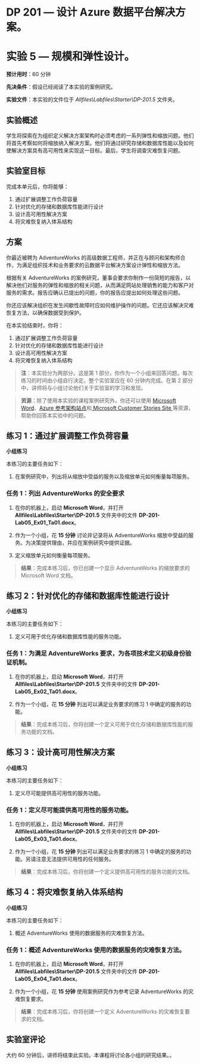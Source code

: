 ﻿---
lab:
    title: '规模和弹性设计'
    module: '模块 5:设计缩放和弹性'
---

# DP 201 — 设计 Azure 数据平台解决方案。
# 实验 5 — 规模和弹性设计。

**预计用时**：60 分钟

**先决条件**：假设已经阅读了本实验的案例研究。

**实验文件**：本实验的文件位于 _Allfiles\Labfiles\Starter\DP-201.5_ 文件夹。

## 实验概述

学生将探索在为组织定义解决方案架构时必须考虑的一系列弹性和缩放问题。他们将首先考察如何将缩放纳入解决方案。他们将通过研究存储和数据库性能以及如何使解决方案具有高可用性来实现这一目标。最后，学生将调查灾难恢复问题。

## 实验室目标
  
完成本单元后，你将能够：

1. 通过扩展调整工作负荷容量
1. 针对优化的存储和数据库性能进行设计
1. 设计高可用性解决方案
1. 将灾难恢复纳入体系结构

## 方案
  
你最近被聘为 AdventureWorks 的高级数据工程师，并正在与顾问和架构师合作，为满足组织技术和业务要求的云数据平台解决方案设计弹性和缩放方法。

根据有关 AdventureWorks 的案例研究，董事会要求你制作一份简短的报告，以解决他们对服务的弹性和缩放的相关问题，从而满足网站处理销售的能力和客户对服务的需求。报告应确认已提出的问题，你的报告应提出如何处理这些问题。

你还应该解决组织在发生间歇性故障时应如何维护操作的问题。它还应该解决灾难恢复方法，以确保数据受到保护。

在本实验结束时，你将：

1. 通过扩展调整工作负荷容量
1. 针对优化的存储和数据库性能进行设计
1. 设计高可用性解决方案
1. 将灾难恢复纳入体系结构

>**注**：本实验分为两部分。这是第 1 部分，你作为一个小组来回答问题。每次练习的时间由小组自行决定。整个实验室应在 60 分钟内完成。在第 2 部分中，讲师将与小组讨论他们关于实验室的学习和发现。

>**资源**：除了使用本实验的课程案例研究外，你还可以使用 [Microsoft Word](https://docs.microsoft.com)、[Azure 参考架构站点](https://docs.microsoft.com/en-us/azure/architecture/reference-architectures/)和[ Microsoft Customer Stories Site ](https://customers.microsoft.com/)等资源，帮助你回答本实验中的问题。

## 练习 1：通过扩展调整工作负荷容量

**小组练习**
  
本练习的主要任务如下：

1. 在案例研究中，列出将从缩放中受益的服务以及缩放单元如何衡量每项服务。

### 任务 1：列出 AdventureWorks 的安全要求

1. 在你的机器上，启动 **Microsoft Word**，并打开 **Allfiles\Labfiles\Starter\DP-201.5** 文件夹中的文件 **DP-201-Lab05_Ex01_Ta01.docx**。

1. 作为一个小组，花 **15 分钟** 讨论并记录将从 AdventureWorks 缩放中受益的服务。为决策提供理由，并应在案例研究中提供证据。

1. 定义缩放单元如何衡量每项服务。

> **结果**：完成本练习后，你已创建一个显示 AdventureWorks 的缩放要求的 Microsoft Word 文档。

## 练习 2：针对优化的存储和数据库性能进行设计

**小组练习**
  
本练习的主要任务如下：

1. 定义可用于优化存储和数据库性能的服务功能。

### 任务 1：为满足 AdventureWorks 要求，为各项技术定义初级身份验证机制。

1. 在你的机器上，启动 **Microsoft Word**，并打开 **Allfiles\Labfiles\Starter\DP-201.5** 文件夹中的文件 **DP-201-Lab05_Ex02_Ta01.docx**。 

1. 作为一个小组，花 **15 分钟** 列出可以满足业务要求的练习 1 中确定的服务的功能。

> **结果**：完成本练习后，你将创建一个定义可用于优化存储和数据库性能的服务功能的文档。

## 练习 3：设计高可用性解决方案

**小组练习**
  
本练习的主要任务如下：

1. 定义尽可能提供高可用性的服务功能。

### 任务 1：定义尽可能提供高可用性的服务功能。

1. 在你的机器上，启动 **Microsoft Word**，并打开 **Allfiles\Labfiles\Starter\DP-201.5** 文件夹中的文件 **DP-201-Lab05_Ex03_Ta01.docx**。 

1. 作为一个小组，花 **15 分钟** 列出可以满足业务要求的练习 1 中确定的服务的功能。另请注意无法提供可用性的任何服务。

> **结果**：完成本练习后，你将创建一个定义提供高可用性的服务功能的文档。

## 练习 4：将灾难恢复纳入体系结构

**小组练习**
  
本练习的主要任务如下：

1. 概述 AdventureWorks 使用的数据服务的灾难恢复方法。

### 任务 1：概述 AdventureWorks 使用的数据服务的灾难恢复方法。

1. 在你的机器上，启动 **Microsoft Word**，并打开 **Allfiles\Labfiles\Starter\DP-201.5** 文件夹中的文件 **DP-201-Lab05_Ex04_Ta01.docx**。 

1. 作为一个小组，花 **15 分钟** 使用案例研究作为参考记录 AdventureWorks 的灾难恢复要求。

> **结果**：完成本练习后，你将创建一个定义 AdventureWorks 的灾难恢复要求的文档。

## 实验室评论

大约 60 分钟后，讲师将结束此实验。本课程将讨论各小组的研究结果。。